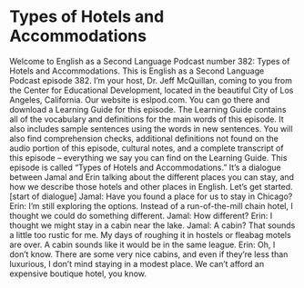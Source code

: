 # Types of Hotels and Accommodations

Welcome to English as a Second Language Podcast number 382: Types of Hotels and Accommodations.  This is English as a Second Language Podcast episode 382.  I’m your host, Dr. Jeff McQuillan, coming to you from the Center for Educational Development, located in the beautiful City of Los Angeles, California.  Our website is eslpod.com.  You can go there and download a Learning Guide for this episode.  The Learning Guide contains all of the vocabulary and definitions for the main words of this episode.  It also includes sample sentences using the words in new sentences.  You will also find comprehension checks, additional definitions not found on the audio portion of this episode, cultural notes, and a complete transcript of this episode – everything we say you can find on the Learning Guide.  This episode is called “Types of Hotels and Accommodations.”  It’s a dialogue between Jamal and Erin talking about the different places you can stay, and how we describe those hotels and other places in English.  Let’s get started.  [start of dialogue]  Jamal:  Have you found a place for us to stay in Chicago?  Erin:  I’m still exploring the options.  Instead of a run-of-the-mill chain hotel, I thought we could do something different.  Jamal:  How different?  Erin:  I thought we might stay in a cabin near the lake.    Jamal:  A cabin?  That sounds a little too rustic for me.  My days of roughing it in hostels or fleabag motels are over.  A cabin sounds like it would be in the same league.  Erin:  Oh, I don’t know.  There are some very nice cabins, and even if they’re less than luxurious, I don’t mind staying in a modest place.  We can’t afford an expensive boutique hotel, you know. 